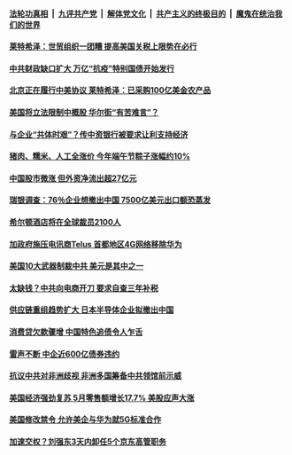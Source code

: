 

####  [法轮功真相](../../../../basic/blob/master/README.md?t=06181102) &nbsp;|&nbsp; [九评共产党](../../../../9ping.md/blob/master/README.md?t=06181102) &nbsp;|&nbsp; [解体党文化](../../../../jtdwh.md/blob/master/README.md?t=06181102)  &nbsp;|&nbsp; [共产主义的终极目的](../../../../gczydzjmd.md/blob/master/README.md?t=06181102) &nbsp;|&nbsp; [魔鬼在统治我们的世界](../../../../mgztzwmdsj.md/blob/master/README.md?t=06181102) 

#### [莱特希泽：世贸组织一团糟 提高美国关税上限势在必行](../pages/soh7/391510.md?t=06181102) 
#### [中共财政缺口扩大 万亿“抗疫”特别国债开始发行](../pages/soh7/391429.md?t=06181102) 
#### [北京正在履行中美协议 莱特希泽：已采购100亿美金农产品](../pages/soh7/391495.md?t=06181102) 
#### [美国将立法限制中概股 华尔街“有苦难言”？](../pages/soh7/391441.md?t=06181102) 
#### [与企业“共体时艰”？传中资银行被要求让利支持经济](../pages/soh7/391408.md?t=06181102) 
#### [猪肉、糯米、人工全涨价 今年端午节粽子涨幅约10%](../pages/soh7/391435.md?t=06181102) 
#### [中国股市微涨 但外资净流出超27亿元](../pages/soh7/391423.md?t=06181102) 
#### [瑞银调查：76％企业想撤出中国 7500亿美元出口额恐蒸发](../pages/soh7/391222.md?t=06181102) 
#### [希尔顿酒店将在全球裁员2100人](../pages/soh7/391186.md?t=06181102) 
#### [加政府施压电讯商Telus  首都地区4G网络移除华为](../pages/soh7/391162.md?t=06181102) 
#### [美国10大武器制裁中共 美元是其中之一](../pages/soh7/391057.md?t=06181102) 
#### [太缺钱？中共向电商开刀 要求自查三年补税](../pages/soh7/391069.md?t=06181102) 
#### [供应链重组趋势扩大 日本半导体企业拟撤出中国](../pages/soh7/391051.md?t=06181102) 
#### [消费贷欠款骤增 中国特色追债令人乍舌](../pages/soh7/391087.md?t=06181102) 
#### [雷声不断 中企近600亿债券违约](../pages/soh7/391075.md?t=06181102) 
#### [抗议中共对非洲歧视 非洲多国筹备中共领馆前示威](../pages/soh7/391009.md?t=06181102) 
#### [美国经济强劲复苏 5月零售额增长17.7% 美股应声大涨  ](../pages/soh7/391000.md?t=06181102) 
#### [美国修改禁令 允许美企与华为就5G标准合作](../pages/soh7/390802.md?t=06181102) 
#### [加速交权？刘强东3天内卸任5个京东高管职务](../pages/soh7/390793.md?t=06181102) 
